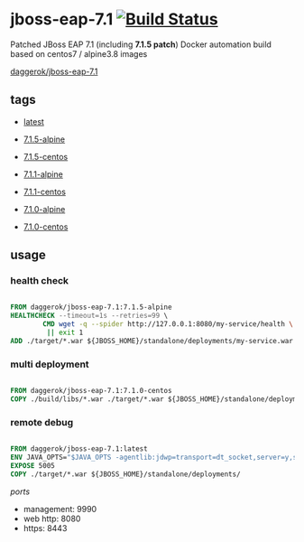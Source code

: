 # jboss-eap-7.1 [![Build Status](https://travis-ci.org/daggerok/jboss-eap-7.1.svg?branch=master)](https://travis-ci.org/daggerok/jboss-eap-7.1)
Patched JBoss EAP 7.1 (including __7.1.5 patch__) Docker automation build based on centos7 / alpine3.8 images

[daggerok/jboss-eap-7.1](https://hub.docker.com/r/daggerok/jboss-eap-7.1/)

## tags

- [latest](https://github.com/daggerok/jboss-eap-7.1/blob/master/Dockerfile)

- [7.1.5-alpine](https://github.com/daggerok/jboss-eap-7.1/blob/7.1.5-alpine/Dockerfile)
- [7.1.5-centos](https://github.com/daggerok/jboss-eap-7.1/blob/7.1.5-centos/Dockerfile)

- [7.1.1-alpine](https://github.com/daggerok/jboss-eap-7.1/blob/7.1.1-alpine/Dockerfile)
- [7.1.1-centos](https://github.com/daggerok/jboss-eap-7.1/blob/7.1.1-centos/Dockerfile)

- [7.1.0-alpine](https://github.com/daggerok/jboss-eap-7.1/blob/7.1.0-alpine/Dockerfile)
- [7.1.0-centos](https://github.com/daggerok/jboss-eap-7.1/blob/7.1.0-centos/Dockerfile)

## usage

### health check

```Dockerfile

FROM daggerok/jboss-eap-7.1:7.1.5-alpine
HEALTHCHECK --timeout=1s --retries=99 \
        CMD wget -q --spider http://127.0.0.1:8080/my-service/health \
         || exit 1
ADD ./target/*.war ${JBOSS_HOME}/standalone/deployments/my-service.war

```

### multi deployment

```Dockerfile

FROM daggerok/jboss-eap-7.1:7.1.0-centos
COPY ./build/libs/*.war ./target/*.war ${JBOSS_HOME}/standalone/deployments/

```

### remote debug

```Dockerfile

FROM daggerok/jboss-eap-7.1:latest
ENV JAVA_OPTS="$JAVA_OPTS -agentlib:jdwp=transport=dt_socket,server=y,suspend=n,address=5005"
EXPOSE 5005
COPY ./target/*.war ${JBOSS_HOME}/standalone/deployments/

```

_ports_

- management: 9990
- web http: 8080
- https: 8443

